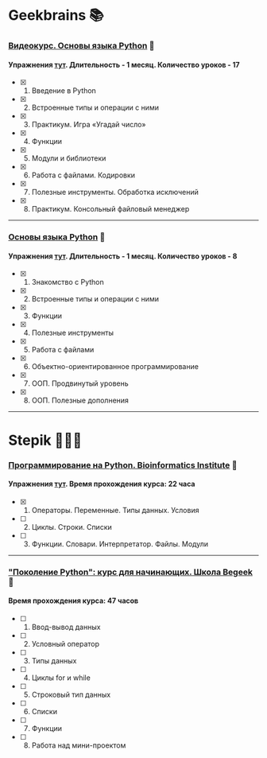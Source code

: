 # Geekbrains 📚

### [Видеокурс. Основы языка Python](https://geekbrains.ru/courses/950) 📙 
#### Упражнения [тут](https://github.com/Christinayar/Python_Basics/tree/master/GU%20Videocourse.%20Python). Длительность - 1 месяц. Количество уроков - 17
- [x] 1. Введение в Python
- [x] 2. Встроенные типы и операции с ними
- [x] 3. Практикум. Игра «Угадай число»
- [x] 4. Функции
- [x] 5. Модули и библиотеки
- [x] 6. Работа с файлами. Кодировки
- [x] 7. Полезные инструменты. Обработка исключений
- [x] 8. Практикум. Консольный файловый менеджер

***
### [Основы языка Python](https://geekbrains.ru/courses/13) 📘 
#### Упражнения [тут](https://github.com/Christinayar/Python_Basics/tree/master/GU%20Python). Длительность - 1 месяц. Количество уроков - 8
- [x] 1. Знакомство с Python
- [x] 2. Встроенные типы и операции с ними
- [x] 3. Функции
- [x] 4. Полезные инструменты
- [x] 5. Работа с файлами
- [x] 6. Объектно-ориентированное программирование
- [x] 7. ООП. Продвинутый уровень
- [x] 8. ООП. Полезные дополнения


***

# Stepik 👩🏽‍💻

### [Программирование на Python. Bioinformatics Institute](https://stepik.org/course/67/info) 📕
#### Упражнения [тут](https://github.com/Christinayar/Python_Basics/tree/master/Stepik%20Python.%20Bioinformatics). Время прохождения курса: 22 часа
- [x] 1. Операторы. Переменные. Типы данных. Условия
- [ ] 2. Циклы. Строки. Списки
- [ ] 3. Функции. Словари. Интерпретатор. Файлы. Модули

***
### ["Поколение Python": курс для начинающих. Школа Begeek](https://stepik.org/course/58852/info) 📗
#### Время прохождения курса: 47 часов
- [ ] 1. Ввод-вывод данных
- [ ] 2. Условный оператор
- [ ] 3. Типы данных
- [ ] 4. Циклы for и while
- [ ] 5. Строковый тип данных
- [ ] 6. Списки
- [ ] 7. Функции
- [ ] 8. Работа над мини-проектом
